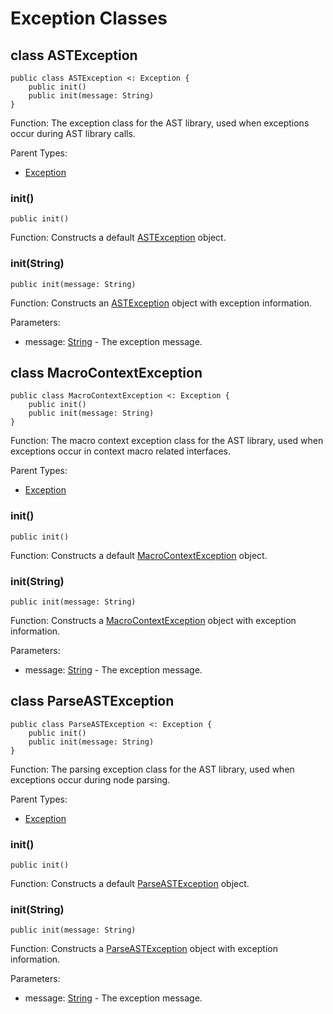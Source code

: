 # Exception Classes

## class ASTException

```cangjie
public class ASTException <: Exception {
    public init()
    public init(message: String)
}
```

Function: The exception class for the AST library, used when exceptions occur during AST library calls.

Parent Types:

- [Exception](../../core/core_package_api/core_package_exceptions.md#class-exception)

### init()

```cangjie
public init()
```

Function: Constructs a default [ASTException](ast_package_exceptions.md#class-astexception) object.

### init(String)

```cangjie
public init(message: String)
```

Function: Constructs an [ASTException](ast_package_exceptions.md#class-astexception) object with exception information.

Parameters:

- message: [String](../../core/core_package_api/core_package_structs.md#struct-string) - The exception message.

## class MacroContextException

```cangjie
public class MacroContextException <: Exception {
    public init()
    public init(message: String)
}
```

Function: The macro context exception class for the AST library, used when exceptions occur in context macro related interfaces.

Parent Types:

- [Exception](../../core/core_package_api/core_package_exceptions.md#class-exception)

### init()

```cangjie
public init()
```

Function: Constructs a default [MacroContextException](ast_package_exceptions.md#class-macrocontextexception) object.

### init(String)

```cangjie
public init(message: String)
```

Function: Constructs a [MacroContextException](ast_package_exceptions.md#class-macrocontextexception) object with exception information.

Parameters:

- message: [String](../../core/core_package_api/core_package_structs.md#struct-string) - The exception message.

## class ParseASTException

```cangjie
public class ParseASTException <: Exception {
    public init()
    public init(message: String)
}
```

Function: The parsing exception class for the AST library, used when exceptions occur during node parsing.

Parent Types:

- [Exception](../../core/core_package_api/core_package_exceptions.md#class-exception)

### init()

```cangjie
public init()
```

Function: Constructs a default [ParseASTException](ast_package_exceptions.md#class-parseastexception) object.

### init(String)

```cangjie
public init(message: String)
```

Function: Constructs a [ParseASTException](ast_package_exceptions.md#class-parseastexception) object with exception information.

Parameters:

- message: [String](../../core/core_package_api/core_package_structs.md#struct-string) - The exception message.